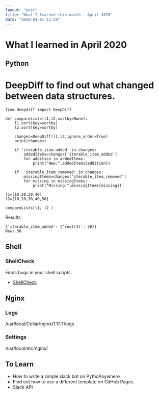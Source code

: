 ```yaml
---
layout: "post"
title: "What I learned this month - April 2020"
date: "2020-04-01 13:49"
---
```

# What I learned in April 2020

## Python

# DeepDiff to find out what changed between data structures. 

```
from deepdiff import DeepDiff

def compareLists(l1,l2,sortby=None):
	l1.sort(key=sortby)
	l2.sort(key=sortby)
	
	changes=DeepDiff(l1,l2,ignore_order=True)
	print(changes)
	
	if 'iterable_item_added' in changes: 
		addedItems=changes['iterable_item_added']
		for addition in addedItems:
			print("New:",addedItems[addition])
		
	if 	'iterable_item_removed' in changes:
		missingItems=changes['iterable_item_removed']
		for missing in missingItems:
			print("Missing:",missingItems[missing])
	
l1=[10,20,30,40]
l2=[10,20,30,40,50]

compareLists(l1, l2 )
```

Results

```
{'iterable_item_added': {'root[4]': 50}}
New: 50
```



## Shell

### ShellCheck

Finds bugs in your shell scripts.

* [ShellCheck](https://github.com/koalaman/shellcheck)

## Nginx 

### Logs

/usr/local/Cellar/nginx/1.17.7/logs

### Settings

/usr/local/etc/nginx/


## To Learn

* How to write a simple slack bot on PythoAnywhere
* Find out how to use a different template on GitHub Pages.
* Slack API 
